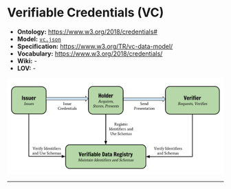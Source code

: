 # Verifiable Credentials (VC)

- **Ontology:** https://www.w3.org/2018/credentials#
- **Model:** [`vc.json`](local/vc.json)
- **Specification:** https://www.w3.org/TR/vc-data-model/
- **Vocabulary:** https://www.w3.org/2018/credentials/
- **Wiki:** -
- **LOV:** -

![](images/ecosystem.original.svg)

---
